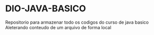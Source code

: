 # DIO-JAVA-BASICO
Repositorio para armazenar todo os codigos do curso de java basico
Aleterando conteudo de um arquivo de forma local
